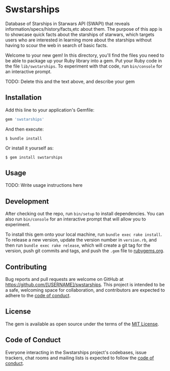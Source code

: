 # Swstarships
Database of Starships in Starwars API (SWAPI) that reveals information/specs/history/facts,etc about them.
The purpose of this app is to showcase quick facts about the starships of starwars, 
which targets users who are interested in learning more about the starships without having to scour the web in search of basic facts.

Welcome to your new gem! In this directory, you'll find the files you need to be able to package up your Ruby library into a gem. Put your Ruby code in the file `lib/swstarships`. To experiment with that code, run `bin/console` for an interactive prompt.

TODO: Delete this and the text above, and describe your gem

## Installation

Add this line to your application's Gemfile:

```ruby
gem 'swstarships'
```

And then execute:

    $ bundle install

Or install it yourself as:

    $ gem install swstarships

## Usage

TODO: Write usage instructions here

## Development

After checking out the repo, run `bin/setup` to install dependencies. You can also run `bin/console` for an interactive prompt that will allow you to experiment.

To install this gem onto your local machine, run `bundle exec rake install`. To release a new version, update the version number in `version.rb`, and then run `bundle exec rake release`, which will create a git tag for the version, push git commits and tags, and push the `.gem` file to [rubygems.org](https://rubygems.org).

## Contributing

Bug reports and pull requests are welcome on GitHub at https://github.com/[USERNAME]/swstarships. This project is intended to be a safe, welcoming space for collaboration, and contributors are expected to adhere to the [code of conduct](https://github.com/[USERNAME]/swstarships/blob/master/CODE_OF_CONDUCT.md).


## License

The gem is available as open source under the terms of the [MIT License](https://opensource.org/licenses/MIT).

## Code of Conduct

Everyone interacting in the Swstarships project's codebases, issue trackers, chat rooms and mailing lists is expected to follow the [code of conduct](https://github.com/[USERNAME]/swstarships/blob/master/CODE_OF_CONDUCT.md).
